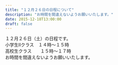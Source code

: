 ```yaml
---
title: "１２月２６日の日程について"
description: "お時間を間違えないようお願いいたします。"
date: 2015-12-18T13:00:00
draft: false
---
```



１２月２６日（土）の日程です。  
小学生Ⅱクラス　１４時〜１５時  
高校生クラス　　１５時〜１７時  
お時間を間違えないようお願いいたします。  
